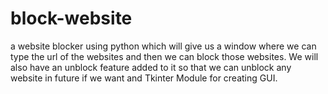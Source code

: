 # block-website
 a website blocker using python which will give us a window where we can type the url of the websites and then we can block those websites. We will also have an unblock feature added to it so that we can unblock any website in future if we want and Tkinter Module for creating GUI.
